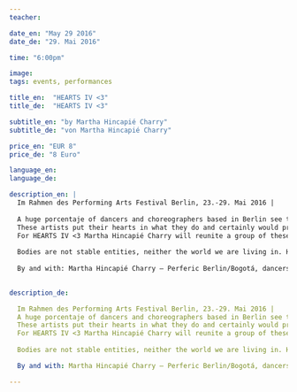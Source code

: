 ```yaml
---
teacher: 

date_en: "May 29 2016"
date_de: "29. Mai 2016"

time: "6:00pm"

image: 
tags: events, performances

title_en:  "HEARTS IV <3"
title_de:  "HEARTS IV <3"

subtitle_en: "by Martha Hincapié Charry"
subtitle_de: "von Martha Hincapié Charry"

price_en: "EUR 8"
price_de: "8 Euro"

language_en: 
language_de: 

description_en: |
  Im Rahmen des Performing Arts Festival Berlin, 23.-29. Mai 2016 |
  
  A huge porcentaje of dancers and choreographers based in Berlin see themselves forced to apply to the Hartz IV support offered by the German government to cover the basic surviving kit.
  These artists put their hearts in what they do and certainly would prefer to work hard in their field than to depend on this. 
  For HEARTS IV <3 Martha Hincapié Charry will reunite a group of these dancers and choregraphers in the Urbanraum to meet in an intimate an close dialogue with the public, followed by an open air physical encounter where they will make, through movement, a reflection about their bodies and their actual state.
  
  Bodies are not stable entities, neither the world we are living in. HEARTS IV <3 will open spaces for subjective notions about the relationship between self, society and body, looking to assess politics in regards to identity and action, constituting a human community.
  
  By and with: Martha Hincapié Charry – Perferic Berlin/Bogotá, dancers and choreographers based in Berlin.
  

description_de:

  Im Rahmen des Performing Arts Festival Berlin, 23.-29. Mai 2016 |
  A huge porcentaje of dancers and choreographers based in Berlin see themselves forced to apply to the Hartz IV support offered by the German government to cover the basic surviving kit.
  These artists put their hearts in what they do and certainly would prefer to work hard in their field than to depend on this. 
  For HEARTS IV <3 Martha Hincapié Charry will reunite a group of these dancers and choregraphers in the Urbanraum to meet in an intimate an close dialogue with the public, followed by an open air physical encounter where they will make, through movement, a reflection about their bodies and their actual state.
 
  Bodies are not stable entities, neither the world we are living in. HEARTS IV <3 will open spaces for subjective notions about the relationship between self, society and body, looking to assess politics in regards to identity and action, constituting a human community.

  By and with: Martha Hincapié Charry – Perferic Berlin/Bogotá, dancers and choreographers based in Berlin.

---
```

